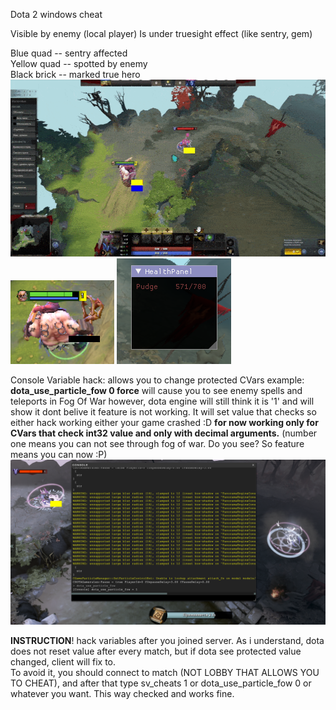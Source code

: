 Dota 2 windows cheat

Visible by enemy (local player)
Is under truesight effect (like sentry, gem)

Blue quad -- sentry affected  
Yellow quad -- spotted by enemy  
Black brick -- marked true hero  
![til](demo.gif)  
![til](Screenshot_16.png)
![til](Screenshot_2.png)  

Console Variable hack: allows you to change protected CVars
example: __dota_use_particle_fow 0 force__
will cause you to see enemy spells and teleports in Fog Of War
however, dota engine will still think it is '1' and will show it
dont belive it feature is not working. It will set value that checks
so either hack working either your game crashed :D
__for now working only for CVars that check int32 value and only with decimal arguments.__
(number one means you can not see through fog of war. Do you see? So feature means you can now :P)
![til](Screenshot_10.png) 


__INSTRUCTION__! 
hack variables after you joined server. As i understand, dota does not reset value after every match, but if dota see protected value changed, client will fix to.  
To avoid it, you should connect to match (NOT LOBBY THAT ALLOWS YOU TO CHEAT), and after that type sv_cheats 1 or dota_use_particle_fow 0 or whatever you want.  This way checked and works fine.
